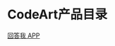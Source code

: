 # CodeArt产品目录
[回答我 APP](https://github.com/ninolj/codeartreadme/blob/main/%E5%9B%9E%E7%AD%94%E6%88%91APP%E8%AF%B4%E6%98%8E.md)
